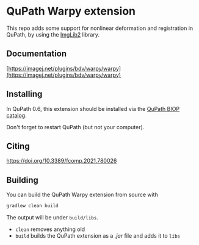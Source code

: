 # QuPath Warpy extension

This repo adds some support for nonlinear deformation and registration in QuPath, by using the [ImgLib2](https://github.com/imglib/imglib2) library.

## Documentation

[https://imagej.net/plugins/bdv/warpy/warpy](https://imagej.net/plugins/bdv/warpy/warpy)

## Installing

In QuPath 0.6, this extension should be installed via the [QuPath BIOP catalog](https://github.com/BIOP/qupath-biop-catalog).

Don't forget to restart QuPath (but not your computer).

## Citing

https://doi.org/10.3389/fcomp.2021.780026

## Building

You can build the QuPath Warpy extension from source with

```bash
gradlew clean build
```

The output will be under `build/libs`.

* `clean` removes anything old
* `build` builds the QuPath extension as a *.jar* file and adds it to `libs` 
